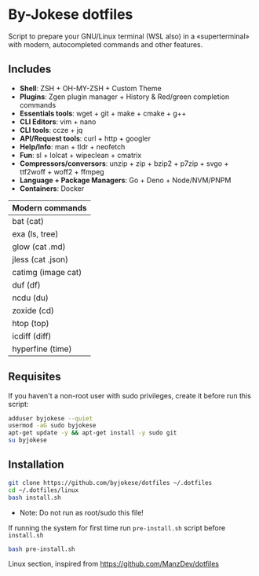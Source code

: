 # By-Jokese dotfiles

Script to prepare your GNU/Linux terminal (WSL also) in a «superterminal» with modern, autocompleted commands and other features.

## Includes

- **Shell**: ZSH + OH-MY-ZSH + Custom Theme
- **Plugins**: Zgen plugin manager + History & Red/green completion commands
- **Essentials tools**: wget + git + make + cmake + g++
- **CLI Editors**: vim + nano
- **CLI tools**: ccze + jq
- **API/Request tools**: curl + http + googler
- **Help/Info**: man + tldr + neofetch
- **Fun**: sl + lolcat + wipeclean + cmatrix
- **Compressors/conversors**: unzip + zip + bzip2 + p7zip + svgo + ttf2woff + woff2 + ffmpeg
- **Language + Package Managers**: Go + Deno + Node/NVM/PNPM
- **Containers**: Docker

| **Modern commands** |
|-|
| bat (cat) |
| exa (ls, tree) |
| glow (cat .md) |
| jless (cat .json) |
| catimg (image cat) |
| duf (df) |
| ncdu (du) |
| zoxide (cd) |
| htop (top) |
| icdiff (diff) |
| hyperfine (time) |

## Requisites

If you haven't a non-root user with sudo privileges, create it before run this script:

```bash
adduser byjokese --quiet
usermod -aG sudo byjokese
apt-get update -y && apt-get install -y sudo git
su byjokese
```

## Installation

```bash
git clone https://github.com/byjokese/dotfiles ~/.dotfiles
cd ~/.dotfiles/linux
bash install.sh
```

* Note: Do not run as root/sudo this file!

If running the system for first time run `pre-install.sh` script before `install.sh`

```bash
bash pre-install.sh
```

Linux section, inspired from https://github.com/ManzDev/dotfiles
